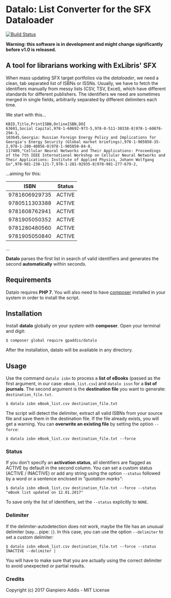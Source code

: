 # Datalo: List Converter for the SFX Dataloader
[![Build Status](https://travis-ci.org/gpaddis/datalo.svg?branch=master)](https://travis-ci.org/gpaddis/datalo)

**Warning: this software is in development and might change significantly before v1.0 is released.**

## A tool for librarians working with ExLibris' SFX
When mass updating SFX target portfolios via the *dataloader*, we need a clean, tab separated list of ISBNs or ISSNs.
Usually, we have to fetch the identifiers manually from messy lists (CSV, TSV, Excel), which have different standards for different publishers. The identifiers we need are sometimes merged in single fields, arbitrarily separated by different delimiters each time.

We start with this...

```
KBID,Title,PrintISBN,OnlineISBN,DOI
63601,Social Capital,978-1-60692-973-5,978-0-511-30338-8|978-1-60876-294-1,
103645,Georgia: Russian Foreign Energy Policy and Implications for Georgia's Energy Security (Global market briefings),978-1-905050-35-2,978-1-280-48056-0|978-1-905050-84-0,
117409,"Cellular Neural Networks and Their Applications: Proceedings of the 7th IEEE International Workshop on Cellular Neural Networks and Their Applications: Institute of Applied Physics, Johann Wolfgang Go",978-981-238-121-7,978-1-281-92935-8|978-981-277-679-2,
```

...aiming for this:

| ISBN | Status |
| ------ | ------ |
| 9781606929735 | ACTIVE |
| 9780511303388 | ACTIVE |
| 9781608762941 | ACTIVE |
| 9781905050352 | ACTIVE |
| 9781280480560 | ACTIVE |
| 9781905050840 | ACTIVE |
...

**Datalo** parses the first list in search of valid identifiers and generates the second **automatically** within seconds.

## Requirements
Datalo requires **PHP 7**.
You will also need to have [composer](https://getcomposer.org/) installed in your system in order to install the script.

## Installation
Install **datalo** globally on your system with **composer**. Open your terminal and digit:
```
$ composer global require gpaddis/datalo
```
After the installation, datalo will be available in any directory.

## Usage
Use the command `datalo isbn` to process a **list of eBooks** (passed as the first argument, in our case: `eBook_list.csv`) and `datalo issn` for a **list of journals**. The second argument is the **destination file** you want to generate: `destination_file.txt`.
```
$ datalo isbn eBook_list.csv destination_file.txt
```
The script will detect the delimiter, extract all valid ISBNs from your source file and save them in the destination file.
If the file already exists, you will get a warning. You can **overwrite an existing file** by setting the option `--force`:
```
$ datalo isbn eBook_list.csv destination_file.txt --force
```
### Status
If you don't specify an **activation status**, all identifiers are flagged as ACTIVE by default in the second column. You can set a custom status (ACTIVE / INACTIVE) or add any string using the option `--status` followed by a word or a sentence enclosed in *"quotation marks"*:
```
$ datalo isbn eBook_list.csv destination_file.txt --force --status "eBook list updated on 12.01.2017"
```
To save only the list of identifiers, set the `--status` explicitly to `NONE`.

### Delimiter
If the delimiter-autodetection does not work, maybe the file has an unusual delimiter (say... pipe: `|`). In this case, you can use the option `--delimiter` to set a custom delimiter:
```
$ datalo isbn eBook_list.csv destination_file.txt --force --status INACTIVE --delimiter |
```
You will have to make sure that you are actually using the correct delimiter to avoid unexpected or partial results.

### Credits
Copyright (c) 2017 Gianpiero Addis - MIT License
